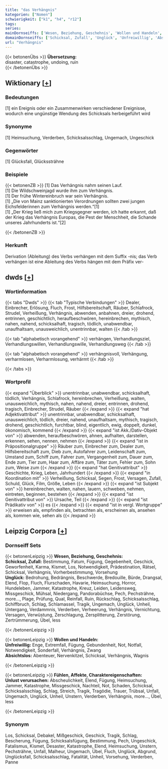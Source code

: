 ```yaml
---
title: "das Verhängnis"
kategorien: ["Nomen"]
schwierigkeit: ["k1", "h4", "r12"]
tags:
series:
mainDornseiffs: ['Wesen, Beziehung, Geschehnis', 'Wollen und Handeln', 'Fühlen, Affekte, Charaktereigenschaften']
domainDornseiffs: ['Schicksal, Zufall', 'Unglück', 'Unfreiwillig', 'Absichtslos', 'Unlust verursachen']
url: "Verhängnis"
---
```


{{< betonenÜbs >}}
**Übersetzung:**  
disaster, catastrophe, undoing, ruin  
{{< /betonenÜbs >}}

## Wiktionary [[+](https://de.wiktionary.org/wiki/Verhängnis)]

### Bedeutungen
[1] ein Ereignis oder ein Zusammenwirken verschiedener Ereignisse, wodurch eine ungünstige Wendung des Schicksals herbeigeführt wird  

### Synonyme
[1] Heimsuchung, Verderben, Schicksalsschlag, Ungemach, Ungeschick  

### Gegenwörter
[1] Glücksfall, Glückssträhne  

### Beispiele
{{< betonenZB >}}
[1] Das Verhängnis nahm seinen Lauf.  
[1] Die Wildschweinjagd wurde ihm zum Verhängnis.  
[1] Der frühe Wintereinbruch war sein Verhängnis.  
[1] „Die von Mainz sanktionierten Verordnungen sollten zwei jungen Eichsfelderinnen zum Verhängnis werden.“[1]  
[1] „Der Krieg ließ mich zum Kriegsgegner werden, ich hatte erkannt, daß der Krieg das Verhängnis Europas, die Pest der Menschheit, die Schande unseres Jahrhunderts ist.“[2]  

{{< /betonenZB >}}
### Herkunft
Derivation (Ableitung) des Verbs verhängen mit dem Suffix -nis; das Verb verhängen ist eine Ableitung des Verbs hängen mit dem Präfix ver-  



## dwds [[+](https://www.dwds.de/wb/Verhängnis)]

### Wortinformation
{{< tabs "Dwds" >}}
{{< tab "Typische Verbindungen" >}}
Dealer, Einbrecher, Erlösung, Fluch, Frost, Hilfsbereitschaft, Räuber, Schlafrock, Strudel, Verheißung, Verhängnis, abwenden, anbahnen, dreier, drohend, entrinnen, geschichtlich, heraufbeschwören, hereinbrechen, mythisch, nahen, nahend, schicksalhaft, tragisch, tödlich, unabwendbar, unaufhaltsam, unausweichlich, unentrinnbar, walten
{{< /tab >}}

{{< tab "alphabetisch vorangehend" >}}
verhängen, Verhandlungsziel, Verhandlungswillen, Verhandlungswille, Verhandlungsweg
{{< /tab >}}

{{< tab "alphabetisch vorangehend" >}}
verhängnisvoll, Verhängung, verharmlosen, Verharmlosung, verhärmt
{{< /tab >}}

{{< /tabs >}}

### Wortprofil
{{< expand "Überblick" >}} unentrinnbar, unabwendbar, schicksalhaft, tödlich, Verhängnis, Schlafrock, hereinbrechen, Verheißung, walten, unausweichlich, mythisch, nahen, nahend, dreier, entrinnen, drohend, tragisch, Einbrecher, Strudel, Räuber {{< /expand >}}
{{< expand "hat Adjektivattribut" >}} unentrinnbar, unabwendbar, schicksalhaft, unausweichlich, tödlich, dreier, nahend, unaufhaltsam, mythisch, tragisch, drohend, geschichtlich, furchtbar, blind, eigentlich, ewig, doppelt, dunkel, ökonomisch, kommend {{< /expand >}}
{{< expand "ist Akk./Dativ-Objekt von" >}} abwenden, heraufbeschwören, ahnen, aufhalten, darstellen, erkennen, sehen, nennen, nehmen {{< /expand >}}
{{< expand "ist in Präpositionalgruppe" >}} Räuber zum, Einbrecher zum, Dealer zum, Hilfsbereitschaft zum, Dieb zum, Autofahrer zum, Leidenschaft zum, Umstand zum, Schiff zum, Fahrer zum, Vergangenheit zum, Dauer zum, Ende zum, Tier zum, Haar zum, Affäre zum, Täter zum, Fehler zum, Sohn zum, Weise zum {{< /expand >}}
{{< expand "hat Genitivattribut" >}} Geschichte, Krieg, Leben, Jahrhundert {{< /expand >}}
{{< expand "in Koordination mit" >}} Verheißung, Schicksal, Segen, Frost, Versagen, Zufall, Schuld, Glück, Film, Größe, Leben {{< /expand >}}
{{< expand "ist Subjekt von" >}} hereinbrechen, walten, nahen, lauern, schweben, nehmen, eintreten, beginnen, bestehen {{< /expand >}}
{{< expand "ist Genitivattribut von" >}} Ursache, Teil {{< /expand >}}
{{< expand "ist Prädikativ von" >}} es {{< /expand >}}
{{< expand "ist in vergl. Wortgruppe" >}} erweisen als, empfinden als, betrachten als, erscheinen als, ansehen als, kommen wie, sehen als {{< /expand >}}

## Leipzig Corpora [[+](https://corpora.uni-leipzig.de/en/res?word=Verhängnis&corpusId=deu_newscrawl-public_2018)]

### Dornseiff Sets
{{< betonenLeipzig >}}
**Wesen, Beziehung, Geschehnis:**  
**Schicksal, Zufall:** Bestimmung, Fatum, Fügung, Gegebenheit, Geschick, Geworfenheit, Karma, Kismet, Los, Notwendigkeit, Prädestination, Rätsel, Schicksal, Verhängnis, Vorherbestimmung, Vorsehung  
**Unglück:** Bedrohung, Bedrängnis, Beschwerde, Bredouille, Bürde, Drangsal, Elend, Flop, Fluch, Flurschaden, Havarie, Heimsuchung, Horror, Hundeleben, Jammer, Katastrophe, Kreuz, Leiden, Leidensweg, Missgeschick, Mühsal, Niedergang, Pandorabüchse, Pech, Pechsträhne, more..., Plage, Prüfung, Qual, Reinfall, Ruin, Rückschlag, Schicksalsschlag, Schiffbruch, Schlag, Schlamassel, Tragik, Ungemach, Unglück, Unheil, Untergang, Verdammnis, Verderben, Verheerung, Verhängnis, Vernichtung, Versagen, Verwüstung, Zerschlagung, Zersplitterung, Zerstörung, Zertrümmerung, Übel, less  

{{< /betonenLeipzig >}}


{{< betonenLeipzig >}}
**Wollen und Handeln:**  
**Unfreiwillig:** Enge, Extremfall, Fügung, Gebundenheit, Not, Notfall, Notwendigkeit, Sonderfall, Verhängnis, Zwang  
**Absichtslos:** Abenteuer, Nervenkitzel, Schicksal, Verhängnis, Wagnis  

{{< /betonenLeipzig >}}


{{< betonenLeipzig >}}
**Fühlen, Affekte, Charaktereigenschaften:**  
**Unlust verursachen:** Abscheulichkeit, Elend, Fügung, Heimsuchung, Jammer, Katastrophe, Missgeschick, Nachteil, Not, Schaden, Schicksal, Schicksalsschlag, Schlag, Streich, Tragik, Tragödie, Trauer, Trübsal, Unfall, Ungemach, Unglück, Unheil, Unstern, Verderben, Verhängnis, more..., Übel, less  

{{< /betonenLeipzig >}}

### Synonym
Los, Schicksal, Debakel, Mißgeschick, Geschick, Tragik, Schlag, Bescherung, Fügung, Schicksalsfügung, Bestimmung, Pech, Ungeschick, Fatalismus, Kismet, Desaster, Katastrophe, Elend, Heimsuchung, Unstern, Pechsträhne, Unfall, Malheur, Ungemach, Übel, Fluch, Unglück, Abgrund, Unglücksfall, Schicksalsschlag, Fatalität, Unheil, Vorsehung, Verderben, Panne

